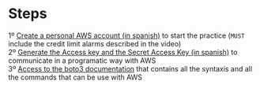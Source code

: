 # Steps

1º [Create a personal AWS account (in spanish)](https://www.youtube.com/watch?v=8AUWxW14lhk&t=4s) to start the practice (`MUST` include the credit limit alarms described in the video)<br/>
2º [Generate the Access key and the Secret Access Key (in spanish)](https://www.youtube.com/watch?v=_zMCdUndHy0&t=239s) to communicate in a programatic way with AWS <br/>
3º [Access to the boto3 documentation](https://boto3.amazonaws.com/v1/documentation/api/latest/index.html) that contains all the syntaxis and all the commands that can be use with AWS <br/>
